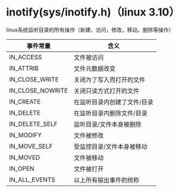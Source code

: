 # inotify(sys/inotify.h)（linux 3.10）

linux系统监听目录的所有操作（新建，访问，修改，移动，删除等操作）

| 事件常量         | 含义                              |
|------------------|-----------------------------------|
| IN_ACCESS	   | 文件被访问                        |
| IN_ATTRIB        | 文件元数据改变                    |
| IN_CLOSE_WRITE   | 关闭为了写入而打开的文件          |
| IN_CLOSE_NOWRITE | 关闭只读方式打开的文件            |
| IN_CREATE        | 在监听目录内创建了文件/目录       |
| IN_DELETE        | 在监听目录内删除文件/目录         |
| IN_DELETE_SELF   | 监听目录/文件本身被删除           |
| IN_MODIFY        | 文件被修改                        |
| IN_MOVE_SELF     | 受监控目录/文件本身被移动         |
| IN_MOVED         | 文件被移动                        |
| IN_OPEN          | 文件被打开                        |
| IN_ALL_EVENTS    | 以上所有输出事件的统称            |